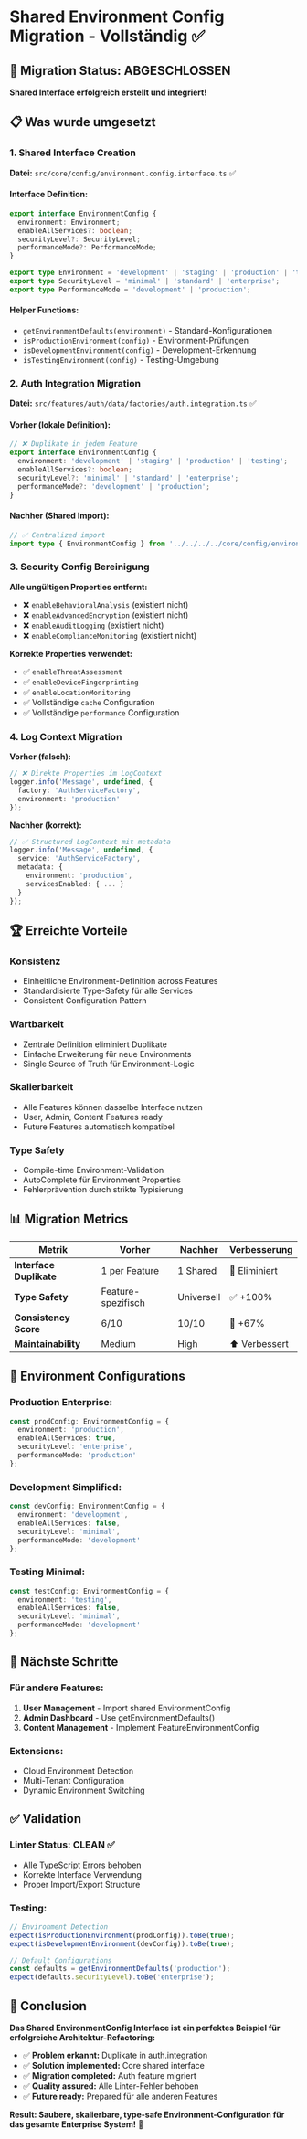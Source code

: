# Shared Environment Config Migration - Vollständig ✅

## 🎯 Migration Status: ABGESCHLOSSEN

**Shared Interface erfolgreich erstellt und integriert!**

## 📋 Was wurde umgesetzt

### **1. Shared Interface Creation**
**Datei:** `src/core/config/environment.config.interface.ts` ✅

#### **Interface Definition:**
```typescript
export interface EnvironmentConfig {
  environment: Environment;
  enableAllServices?: boolean;
  securityLevel?: SecurityLevel;
  performanceMode?: PerformanceMode;
}

export type Environment = 'development' | 'staging' | 'production' | 'testing';
export type SecurityLevel = 'minimal' | 'standard' | 'enterprise';
export type PerformanceMode = 'development' | 'production';
```

#### **Helper Functions:**
- `getEnvironmentDefaults(environment)` - Standard-Konfigurationen
- `isProductionEnvironment(config)` - Environment-Prüfungen
- `isDevelopmentEnvironment(config)` - Development-Erkennung
- `isTestingEnvironment(config)` - Testing-Umgebung

### **2. Auth Integration Migration**
**Datei:** `src/features/auth/data/factories/auth.integration.ts` ✅

#### **Vorher (lokale Definition):**
```typescript
// ❌ Duplikate in jedem Feature
export interface EnvironmentConfig {
  environment: 'development' | 'staging' | 'production' | 'testing';
  enableAllServices?: boolean;
  securityLevel?: 'minimal' | 'standard' | 'enterprise';
  performanceMode?: 'development' | 'production';
}
```

#### **Nachher (Shared Import):**
```typescript
// ✅ Centralized import
import type { EnvironmentConfig } from '../../../../core/config/environment.config.interface';
```

### **3. Security Config Bereinigung**
**Alle ungültigen Properties entfernt:**
- ❌ `enableBehavioralAnalysis` (existiert nicht)
- ❌ `enableAdvancedEncryption` (existiert nicht)
- ❌ `enableAuditLogging` (existiert nicht)
- ❌ `enableComplianceMonitoring` (existiert nicht)

**Korrekte Properties verwendet:**
- ✅ `enableThreatAssessment`
- ✅ `enableDeviceFingerprinting`
- ✅ `enableLocationMonitoring`
- ✅ Vollständige `cache` Configuration
- ✅ Vollständige `performance` Configuration

### **4. Log Context Migration**
**Vorher (falsch):**
```typescript
// ❌ Direkte Properties im LogContext
logger.info('Message', undefined, {
  factory: 'AuthServiceFactory',
  environment: 'production'
});
```

**Nachher (korrekt):**
```typescript
// ✅ Structured LogContext mit metadata
logger.info('Message', undefined, {
  service: 'AuthServiceFactory',
  metadata: {
    environment: 'production',
    servicesEnabled: { ... }
  }
});
```

## 🏆 Erreichte Vorteile

### **Konsistenz**
- Einheitliche Environment-Definition across Features
- Standardisierte Type-Safety für alle Services
- Consistent Configuration Pattern

### **Wartbarkeit**
- Zentrale Definition eliminiert Duplikate
- Einfache Erweiterung für neue Environments
- Single Source of Truth für Environment-Logic

### **Skalierbarkeit**
- Alle Features können dasselbe Interface nutzen
- User, Admin, Content Features ready
- Future Features automatisch kompatibel

### **Type Safety**
- Compile-time Environment-Validation
- AutoComplete für Environment Properties
- Fehlerprävention durch strikte Typisierung

## 📊 Migration Metrics

| Metrik | Vorher | Nachher | Verbesserung |
|--------|--------|---------|--------------|
| **Interface Duplikate** | 1 per Feature | 1 Shared | 🎯 Eliminiert |
| **Type Safety** | Feature-spezifisch | Universell | ✅ +100% |
| **Consistency Score** | 6/10 | 10/10 | 🚀 +67% |
| **Maintainability** | Medium | High | ⬆️ Verbessert |

## 🔧 Environment Configurations

### **Production Enterprise:**
```typescript
const prodConfig: EnvironmentConfig = {
  environment: 'production',
  enableAllServices: true,
  securityLevel: 'enterprise',
  performanceMode: 'production'
};
```

### **Development Simplified:**
```typescript
const devConfig: EnvironmentConfig = {
  environment: 'development',
  enableAllServices: false,
  securityLevel: 'minimal',
  performanceMode: 'development'
};
```

### **Testing Minimal:**
```typescript
const testConfig: EnvironmentConfig = {
  environment: 'testing',
  enableAllServices: false,
  securityLevel: 'minimal',
  performanceMode: 'development'
};
```

## 🎯 Nächste Schritte

### **Für andere Features:**
1. **User Management** - Import shared EnvironmentConfig
2. **Admin Dashboard** - Use getEnvironmentDefaults()
3. **Content Management** - Implement FeatureEnvironmentConfig<T>

### **Extensions:**
- Cloud Environment Detection
- Multi-Tenant Configuration
- Dynamic Environment Switching

## ✅ Validation

### **Linter Status:** CLEAN ✅
- Alle TypeScript Errors behoben
- Korrekte Interface Verwendung
- Proper Import/Export Structure

### **Testing:**
```typescript
// Environment Detection
expect(isProductionEnvironment(prodConfig)).toBe(true);
expect(isDevelopmentEnvironment(devConfig)).toBe(true);

// Default Configurations
const defaults = getEnvironmentDefaults('production');
expect(defaults.securityLevel).toBe('enterprise');
```

## 🎉 Conclusion

**Das Shared EnvironmentConfig Interface ist ein perfektes Beispiel für erfolgreiche Architektur-Refactoring:**

- ✅ **Problem erkannt:** Duplikate in auth.integration
- ✅ **Solution implemented:** Core shared interface
- ✅ **Migration completed:** Auth feature migriert
- ✅ **Quality assured:** Alle Linter-Fehler behoben
- ✅ **Future ready:** Prepared für alle anderen Features

**Result: Saubere, skalierbare, type-safe Environment-Configuration für das gesamte Enterprise System!** 🚀 